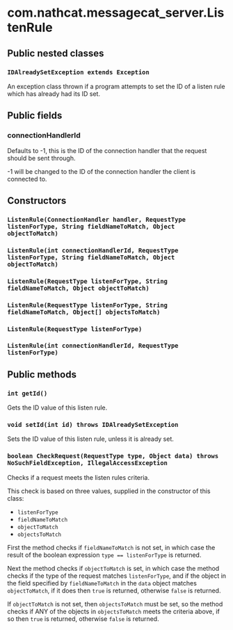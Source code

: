 # com.nathcat.messagecat_server.ListenRule

## Public nested classes

### ```IDAlreadySetException extends Exception```
An exception class thrown if a program attempts to set the ID of a listen rule which has already had its ID set.

## Public fields

### connectionHandlerId
Defaults to -1, this is the ID of the connection handler that the request should be sent through.

-1 will be changed to the ID of the connection handler the client is connected to.

## Constructors

### ```ListenRule(ConnectionHandler handler, RequestType listenForType, String fieldNameToMatch, Object objectToMatch)```

### ```ListenRule(int connectionHandlerId, RequestType listenForType, String fieldNameToMatch, Object objectToMatch)```

### ```ListenRule(RequestType listenForType, String fieldNameToMatch, Object objectToMatch)```

### ```ListenRule(RequestType listenForType, String fieldNameToMatch, Object[] objectsToMatch)```

### ```ListenRule(RequestType listenForType)```

### ```ListenRule(int connectionHandlerId, RequestType listenForType)```

## Public methods

### ```int getId()```
Gets the ID value of this listen rule.

### ```void setId(int id) throws IDAlreadySetException```
Sets the ID value of this listen rule, unless it is already set.

### ```boolean CheckRequest(RequestType type, Object data) throws NoSuchFieldException, IllegalAccessException```
Checks if a request meets the listen rules criteria.

This check is based on three values, supplied in the constructor of this class:

 - ```listenForType```
 - ```fieldNameToMatch```
 - ```objectToMatch```
 - ```objectsToMatch```

First the method checks if ```fieldNameToMatch``` is not set, in which case the result of the boolean expression ```type == listenForType``` is returned.

Next the method checks if ```objectToMatch``` is set, in which case the method checks if the type of the request matches ```listenForType```, and if the object in the field specified by ```fieldNameToMatch``` in the ```data``` object matches ```objectToMatch```, if it does then ```true``` is returned, otherwise ```false``` is returned.

If ```objectToMatch``` is not set, then ```objectsToMatch``` must be set, so the method checks if ANY of the objects in ```objectsToMatch``` meets the criteria above, if so then ```true``` is returned, otherwise ```false``` is returned.